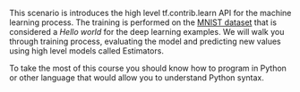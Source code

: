 This scenario is introduces the high level tf.contrib.learn API for the machine learning process. The training is performed on the [MNIST dataset](http://yann.lecun.com/exdb/mnist/) that is considered a _Hello world_ for the deep learning examples. We will walk you through training process, evaluating the model and predicting new values using high level models called Estimators.

To take the most of this course you should know how to program in Python or other language that would allow you to understand Python syntax.
